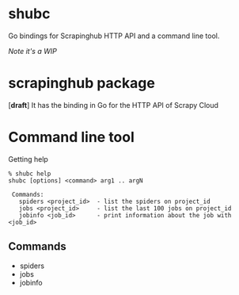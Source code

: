 shubc
=====

Go bindings for Scrapinghub HTTP API and a command line tool.

*Note it's a WIP*

scrapinghub package
===================

[__draft__] It has the binding in Go for the HTTP API of Scrapy Cloud


Command line tool
=================

Getting help

    % shubc help
    shubc [options] <command> arg1 .. argN

     Commands: 
       spiders <project_id>  - list the spiders on project_id
       jobs <project_id>     - list the last 100 jobs on project_id
       jobinfo <job_id>      - print information about the job with <job_id>

Commands
--------

* spiders
* jobs
* jobinfo

